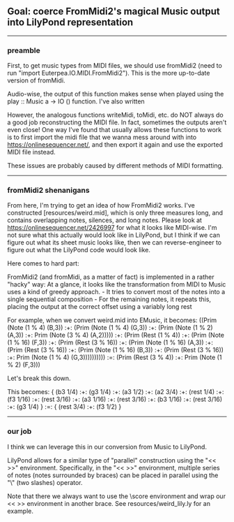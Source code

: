 ## Goal: coerce FromMidi2's magical Music output into LilyPond representation

-----
### preamble

First, to get music types from MIDI files, we should use fromMidi2 (need to run "import Euterpea.IO.MIDI.FromMidi2").
This is the more up-to-date version of fromMidi.

Audio-wise, the output of this function makes sense when played using the play :: Music a -> IO () function.
I've also written 

However, the analogous functions writeMidi, toMidi, etc. do NOT always do a good job reconstructing the MIDI file.
In fact, sometimes the outputs aren't even close! One way I've found that usually allows these functions to work is to first
import the midi file that we wanna mess around with into https://onlinesequencer.net/, and then export it again and use the exported MIDI file instead.

These issues are probably caused by different methods of MIDI formatting.

-----
### fromMidi2 shenanigans

From here, I'm trying to get an idea of how FromMidi2 works. I've constructed [resources/weird.mid], which is only three
measures long, and contains overlapping notes, silences, and long notes. Please look at https://onlinesequencer.net/2426997 for what it looks like MIDI-wise. I'm not sure what this actually would look like in LilyPond, but I think if we can figure out what its sheet music looks like, then we can reverse-engineer to figure out what the LilyPond code would look like.

Here comes to hard part:

FromMidi2 (and fromMidi, as a matter of fact) is implemented in a rather "hacky" way:
    At a glance, it looks like the transformation from MIDI to Music uses a kind of greedy approach.
    - It tries to convert most of the notes into a single sequential composition
    - For the remaining notes, it repeats this, placing the output at the correct offset using a variably long rest

For example, when we convert weird.mid into EMusic, it becomes:
((Prim (Note (1 % 4) (B,3)) :+: (Prim (Note (1 % 4) (G,3)) :+: (Prim (Note (1 % 2) (A,3)) :+: Prim (Note (3 % 4) (A,2))))) :+: (Prim (Rest (1 % 4)) :+: (Prim (Note (1 % 16) (F,3)) :+: (Prim (Rest (3 % 16)) :+: (Prim (Note (1 % 16) (A,3)) :+: (Prim (Rest (3 % 16)) :+: (Prim (Note (1 % 16) (B,3)) :+: (Prim (Rest (3 % 16)) :+: Prim (Note (1 % 4) (G,3)))))))))) :=: (Prim (Rest (3 % 4)) :+: Prim (Note (1 % 2) (F,3)))

Let's break this down.

This becomes:
{
    (b3 1/4) :+:
    (g3 1/4) :+:
    (a3 1/2) :+: 
    (a2 3/4) :+: 
    (rest 1/4) :+: 
    (f3 1/16) :+: 
    (rest 3/16) :+: 
    (a3 1/16) :+: 
    (rest 3/16) :+: 
    (b3 1/16) :+: 
    (rest 3/16) :+: 
    (g3 1/4)
} :=: {
    (rest 3/4) :+:
    (f3 1/2)
}

-----
### our job
I think we can leverage this in our conversion from Music to LilyPond.

LilyPond allows for a similar type of "parallel" construction using the "<< >>" environment.
Specifically, in the "<< >>" environment, multiple series of notes (notes surrounded by braces) can be placed in parallel using the "\\\" (two slashes) operator.

Note that there we always want to use the \score environment and wrap our << >> environment in another brace. See resources/weird_lily.ly for an example.